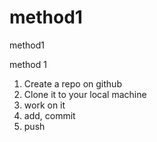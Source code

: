 # method1
method1

method 1

1. Create a repo on github
2. Clone it to your local machine
3. work on it
4. add, commit
5. push

